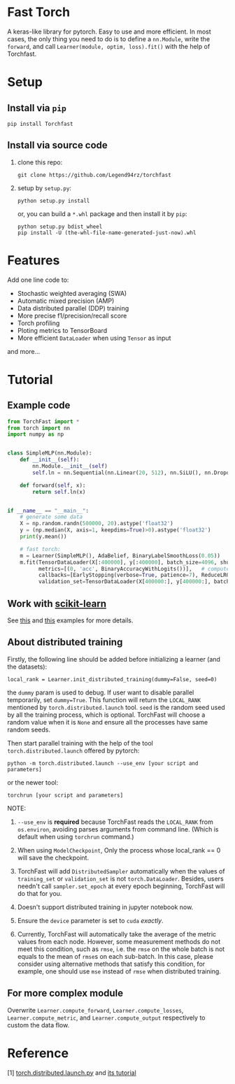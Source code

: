 # Fast Torch

A keras-like library for pytorch.
Easy to use and more efficient.
In most cases, the only thing you need to do is to define a `nn.Module`,
write the `forward`, and call `Learner(module, optim, loss).fit()` with the help of Torchfast.


# Setup
## Install via `pip`

`pip install Torchfast`

## Install via source code
1. clone this repo:

   `git clone https://github.com/Legend94rz/torchfast`


2. setup by `setup.py`:

   `python setup.py install`

   or, you can build a `*.whl` package and then install it by `pip`:

   ```
   python setup.py bdist_wheel
   pip install -U (the-whl-file-name-generated-just-now).whl
   ```

# Features
Add one line code to:
* Stochastic weighted averaging (SWA)
* Automatic mixed precision (AMP)
* Data distributed parallel (DDP) training
* More precise f1/precision/recall score
* Torch profiling
* Ploting metrics to TensorBoard
* More efficient `DataLoader` when using `Tensor` as input

and more...

<!--

Todo:
* 如何用SWA来evaluate?如何每隔x个epoch验证?
* callback支持传入更多的变量,以支持更一般的场景?
* metric每隔x个step计算一次?
* 某些metric显示在控制台上，另外一些metric用其他方式显示，如tensorboard? 

-->


# Tutorial
## Example code

```python
from TorchFast import *
from torch import nn
import numpy as np


class SimpleMLP(nn.Module):
    def __init__(self):
        nn.Module.__init__(self)
        self.ln = nn.Sequential(nn.Linear(20, 512), nn.SiLU(), nn.Dropout(0.2), nn.Linear(512, 128), nn.SiLU(), nn.Linear(128, 1))

    def forward(self, x):
        return self.ln(x)


if __name__ == "__main__":
    # generate some data
    X = np.random.randn(500000, 20).astype('float32')
    y = (np.median(X, axis=1, keepdims=True)>0).astype('float32')
    print(y.mean())

    # fast torch:
    m = Learner(SimpleMLP(), AdaBelief, BinaryLabelSmoothLoss(0.05))
    m.fit(TensorDataLoader(X[:400000], y[:400000], batch_size=4096, shuffle=True), 1000, None,
          metrics=[(0, 'acc', BinaryAccuracyWithLogits())],   # compute `binary_accuracy_with_logits` w.r.t the 0-th forward output and the targets
          callbacks=[EarlyStopping(verbose=True, patience=7), ReduceLROnPlateau(verbose=True)],
          validation_set=TensorDataLoader(X[400000:], y[400000:], batch_size=4096), verbose=True)
```

## Work with [scikit-learn](https://github.com/scikit-learn/scikit-learn)

See [this](example/work_with_sklearn.py) and [this](example/work_with_optuna.py) examples for more details.


## About distributed training

Firstly, the following line should be added before initializing a learner (and the datasets):

`local_rank = Learner.init_distributed_training(dummy=False, seed=0)`

the `dummy` param is used to debug. If user want to disable parallel temporarily, set `dummy=True`.
This function will return the `LOCAL_RANK` mentioned by `torch.distributed.launch` tool. `seed` is the random seed
used by all the training process, which is optional. TorchFast will choose a random value when it is `None` and ensure
all the processes have same random seeds.

Then start parallel training with the help of the tool `torch.distributed.launch` offered by pytorch:

`python -m torch.distributed.launch --use_env [your script and parameters]`

or the newer tool:

`torchrun [your script and parameters]`

NOTE:
1. `--use_env` is **required** because TorchFast reads the `LOCAL_RANK` from `os.environ`,
   avoiding parses arguments from command line. (Which is default when using `torchrun` command.)

1. When using `ModelCheckpoint`,
   Only the process whose local_rank == 0 will save the checkpoint.

1. TorchFast will add `DistributedSampler` automatically when the values of `training_set` or `validation_set` is not `torch.DataLoader`.
   Besides, users needn't call `sampler.set_epoch` at every epoch beginning, TorchFast will do that for you.
   
1. Doesn't support distributed training in jupyter notebook now.

1. Ensure the `device` parameter is set to `cuda` *exactly*.

1. Currently, TorchFast will automatically take the average of the metric values from each node. However, some measurement methods do not meet this condition, such as `rmse`, i.e. the `rmse` on the whole batch is not equals to the mean of `rmse`s on each sub-batch. In this case, please consider using alternative methods that satisfy this condition, for example, one should use `mse` instead of `rmse` when distributed training.

## For more complex module

Overwrite `Learner.compute_forward`, `Learner.compute_losses`, `Learner.compute_metric`, and `Learner.compute_output` respectively
to custom the data flow.



# Reference

[1] [torch.distributed.launch.py](https://github.com/pytorch/pytorch/blob/master/torch/distributed/launch.py) and [its tutorial](https://pytorch.org/docs/stable/distributed.html#launch-utility)

